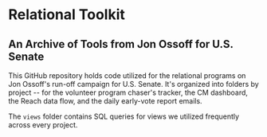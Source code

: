 # Relational Toolkit
## An Archive of Tools from Jon Ossoff for U.S. Senate 

This GitHub repository holds code utilized for the relational programs on Jon Ossoff's run-off campaign for U.S. Senate. It's organized into folders by project -- for the volunteer program chaser's tracker, the CM dashboard, the Reach data flow, and the daily early-vote report emails.

The `views` folder contains SQL queries for views we utilized frequently across every project.
